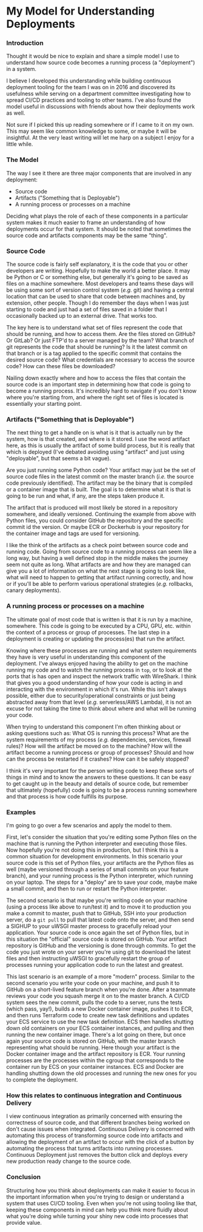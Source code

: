 # My Model for Understanding Deployments

### Introduction

Thought it would be nice to explain and share a simple model I use to
understand how source code becomes a running process (a "deployment") in a system.

I believe I developed this understanding while building continuous
deployment tooling for the team I was on in 2016 and discovered its usefulness
while serving on a department committee investigating how to spread CI/CD
practices and tooling to other teams. I've also found the model useful in
discussions with friends about how their deployments work as well.

Not sure if I picked this up reading somewhere or if I came to it on my own.
This may seem like common knowledge to some, or maybe it will be insightful. At
the very least writing will let me harp on a subject I enjoy for a little while.

### The Model

The way I see it there are three major components that are involved in any deployment:
- Source code
- Artifacts ("Something that is Deployable")
- A running process or processes on a machine

Deciding what plays the role of each of these components in a particular system
makes it much easier to frame an understanding of how deployments occur for
that system. It should be noted that sometimes the source code and artifacts
components may be the same "thing".

### Source Code

The source code is fairly self explanatory, it is the code that you or other
developers are writing. Hopefully to make the world a better place. It may be
Python or C or something else, but generally it's going to be saved as files on
a machine somewhere. Most developers and teams these days will be using some
sort of version control system (_e.g._ git) and having a central location that
can be used to share that code between machines and, by extension, other people.
Though I do remember the days when I was just starting to code and just had a
set of files saved in a folder that I occasionally backed up to an external
drive. That works too.

The key here is to understand what set of files represent the code that should
be running, and how to access them. Are the files stored on GitHub? Or GitLab?
Or just FTP'd to a server managed by the team? What branch of git represents
the code that should be running? Is it the latest commit on that branch or is a
tag applied to the specific commit that contains the desired source code? What
credentials are necessary to access the source code? How can these files be
downloaded?

Nailing down exactly where and how to access the files that contain the source
code is an important step in determining how that code is going to become a
running process. It's incredibly hard to navigate if you don't know where you're
starting from, and where the right set of files is located is essentially your
starting point.

### Artifacts ("Something that is Deployable")

The next thing to get a handle on is what is it that is actually run by the
system, how is that created, and where is it stored. I use the word artifact
here, as this is usually the artifact of some build process, but it is really
that which is deployed (I've debated avoiding using "artifact" and just using
"deployable", but that seems a bit vague).

Are you just running some Python code? Your artifact may just be the set of
source code files in the latest commit on the master branch (_i.e._ the source
code previously identified). The artifact may be the binary that is compiled or
a container image that is built. The goal is to determine what it is that is
going to be run and what, if any, are the steps taken produce it.

The artifact that is produced will most likely be stored in a repository
somewhere, and ideally versioned. Continuing the example from above with Python
files, you could consider GitHub the repository and the specific commit id the
version. Or maybe ECR or Dockerhub is your repository for the container image
and tags are used for versioning.

I like the think of the artifacts as a check point between source code and
running code. Going from source code to a running process can seem like a long
way, but having a well defined stop in the middle makes the journey seem not
quite as long. What artifacts are and how they are managed can give you a lot
of information on what the next stage is going to look like, what will need to
happen to getting that artifact running correctly, and how or if you'll be able
to perform various operational strategies (_e.g._ rollbacks, canary
deployments).

### A running process or processes on a machine

The ultimate goal of most code that is written is that it is run by a machine,
somewhere. This code is going to be executed by a CPU, GPU, etc. within the
context of a process or group of processes. The last step in a deployment
is creating or updating the process(es) that run the artifact.

Knowing where these processes are running and what system requirements
they have is very useful in understanding this component of the deployment. I've
always enjoyed having the ability to get on the machine running my code and to
watch the running process in `top`, or to look at the ports that is has open and
inspect the network traffic with WireShark. I think that gives you a good
understanding of how your code is acting in and interacting with the environment
in which it's run. While this isn't always possible, either due to
security/operational constraints or just being abstracted away from that level
(_e.g._ serverless/AWS Lambda), it is not an excuse for not taking the time to
think about where and what will be running your code.

When trying to understand this component I'm often thinking about or asking
questions such as: What OS is running this process? What are the system
requirements of my process (_e.g._ dependencies, services, firewall rules)? How
will the artifact be moved on to the machine? How will the artifact become a
running process or group of processes? Should and how can the process be
restarted if it crashes? How can it be safely stopped?

I think it's very important for the person writing code to keep these sorts of
things in mind and to know the answers to these questions. It can be easy to get
caught up in the beauty and details of source code, but remember that ultimately
(hopefully) code is going to be a process running somewhere and that process is
how code fulfills its purpose.

### Examples

I'm going to go over a few scenarios and apply the model to them.

First, let's consider the situation that you're editing some Python files
on the machine that is running the Python interpreter and executing those files.
Now hopefully you're not doing this in production, but I think this is a common
situation for development environments. In this scenario your source code is
this set of Python files, your artifacts are the Python files as well (maybe
versioned through a series of small commits on your feature branch), and your
running process is the Python interpreter, which running on your laptop. The
steps for a "deploy" are to save your code, maybe make a small commit, and then
to run or restart the Python interpreter.

The second scenario is that maybe you're writing code on your machine (using a
process like above to run/test it) and to move it to production you make a
commit to master, push that to GitHub, SSH into your production server, do a
`git pull` to pull that latest code onto the server, and then send a SIGHUP to
your uWSGI master process to gracefully reload your application. Your source
code is once again the set of Python files, but in this situation the "official"
source code is stored on GitHub. Your artifact repository is GitHub and the
versioning is done through commits. To get the code you just wrote on your
server you're using git to download the latest files and then instructing uWSGI
to gracefully restart the group of processes running your application code to
run the latest and greatest.

This last scenario is an example of a more "modern" process. Similar to the
second scenario you write your code on your machine, and push it to GitHub on a
short-lived feature branch when you're done. After a teammate reviews your code
you squash merge it on to the master branch. A CI/CD system sees the new commit,
pulls the code to a server, runs the tests (which pass, yay!), builds a new
Docker container image, pushes it to ECR, and then runs Terraform code to create
new task definitions and updates your ECS service to use the new task definition.
ECS then handles shutting down old containers on your ECS container instances,
and pulling and then running the new container image. There's a lot going on
there, but once again your source code is stored on GitHub, with the master
branch representing what should be running. Here though your artifact is the
Docker container image and the artifact repository is ECR. Your running
processes are the processes within the cgroup that corresponds to the container
run by ECS on your container instances. ECS and Docker are handling shutting
down the old processes and running the new ones for you to complete the
deployment.

### How this relates to continuous integration and Continuous Delivery

I view continuous integration as primarily concerned with ensuring the
correctness of source code, and that different branches being worked on don't
cause issues when integrated. Continuous Delivery is concerned with automating
this process of transforming source code into artifacts and allowing
the deployment of an artifact to occur with the click of a button by automating
the process that turns artifacts into running processes. Continuous Deployment
just removes the button click and deploys every new production ready change to
the source code.

### Conclusion

Structuring how you think about deployments can make it easier to focus in the
important information when you're trying to design or understand a system that
uses CI/CD tooling. Even when you're not using tooling like that, keeping these
components in mind can help you think more fluidly about what you're doing while
turning your shiny new code into processes that provide value.
